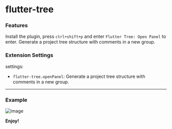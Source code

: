 # flutter-tree

### Features

Install the plugin, press ```ctrl+shift+p``` and enter ```Flutter Tree: Open Panel``` to enter. Generate a project tree structure with comments in a new group.

### Extension Settings

settings:

- ```flutter-tree.openPanel```: Generate a project tree structure with comments in a new group.

---

### Example
![image](https://github.com/B3TsT/flutter-tree/assets/87993847/3335d97d-fa1d-4fb7-8d2d-09017e6f30bd)

**Enjoy!**
